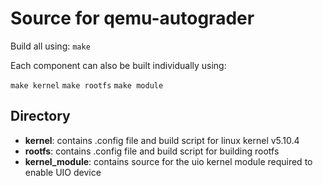 # Source for qemu-autograder

Build all using:
`make`

Each component can also be built individually using:

`make kernel`
`make rootfs`
`make module`
 
## Directory
- **kernel**: contains .config file and build script for linux kernel v5.10.4
- **rootfs**: contains .config file and build script for building rootfs
- **kernel_module**: contains source for the uio kernel module required to enable UIO device


